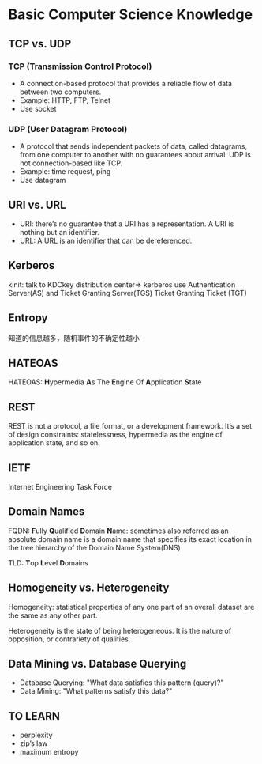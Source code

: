 Basic Computer Science Knowledge
================================

TCP vs. UDP
-----------

### TCP (Transmission Control Protocol)

* A connection-based protocol that provides a reliable flow of data between two computers.
* Example: HTTP, FTP, Telnet
* Use socket


### UDP (User Datagram Protocol)

* A protocol that sends independent packets of data, called datagrams, from one computer to another with no guarantees about arrival. UDP is not connection-based like TCP.
* Example: time request, ping
* Use datagram

URI vs. URL
-----------

* URI: there’s no guarantee that a URI has a representation. A URI is nothing but an identifier. 
* URL: A URL is an identifier that can be dereferenced.  


Kerberos
--------

kinit: talk to KDCkey distribution center=> kerberos use Authentication Server(AS) and Ticket Granting Server(TGS)
Ticket Granting Ticket (TGT)

Entropy
-------

知道的信息越多，随机事件的不确定性越小


HATEOAS
-------

HATEOAS: **H**ypermedia **A**s **T**he **E**ngine **O**f **A**pplication **S**tate 

REST
----

REST is not a protocol, a file format, or a development framework. It’s a set of design constraints: statelessness, hypermedia as the engine of application state, and so on. 

IETF
----

Internet Engineering Task Force 

Domain Names
------------

FQDN: **F**ully **Q**ualified **D**omain **N**ame: sometimes also referred as an absolute domain name is a domain name that specifies its exact location in the tree hierarchy of the Domain Name System(DNS)


TLD: **T**op **L**evel **D**omains


Homogeneity vs. Heterogeneity
-----------------------------

Homogeneity: statistical properties of any one part of an overall dataset are the same as any other part.

Heterogeneity is the state of being heterogeneous. It is the nature of opposition, or contrariety of qualities. 

Data Mining vs. Database Querying
---------------------------------

* Database Querying: "What data satisfies this pattern (query)?" 
* Data Mining: "What patterns satisfy this data?"


TO LEARN
--------

* perplexity
* zip’s law
* maximum entropy
